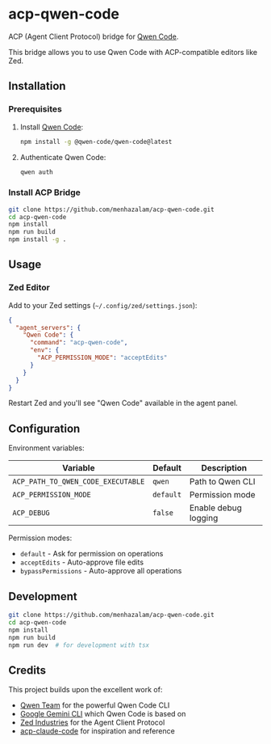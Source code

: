 # acp-qwen-code

ACP (Agent Client Protocol) bridge for [Qwen Code](https://github.com/QwenLM/qwen-code).

This bridge allows you to use Qwen Code with ACP-compatible editors like Zed.

## Installation

### Prerequisites

1. Install [Qwen Code](https://github.com/QwenLM/qwen-code):
   ```bash
   npm install -g @qwen-code/qwen-code@latest
   ```

2. Authenticate Qwen Code:
   ```bash
   qwen auth
   ```

### Install ACP Bridge

```bash
git clone https://github.com/menhazalam/acp-qwen-code.git
cd acp-qwen-code
npm install
npm run build
npm install -g .
```

## Usage

### Zed Editor

Add to your Zed settings (`~/.config/zed/settings.json`):

```json
{
  "agent_servers": {
    "Qwen Code": {
      "command": "acp-qwen-code",
      "env": {
        "ACP_PERMISSION_MODE": "acceptEdits"
      }
    }
  }
}
```

Restart Zed and you'll see "Qwen Code" available in the agent panel.

## Configuration

Environment variables:

| Variable | Default | Description |
|----------|---------|-------------|
| `ACP_PATH_TO_QWEN_CODE_EXECUTABLE` | `qwen` | Path to Qwen CLI |
| `ACP_PERMISSION_MODE` | `default` | Permission mode |
| `ACP_DEBUG` | `false` | Enable debug logging |

Permission modes:
- `default` - Ask for permission on operations
- `acceptEdits` - Auto-approve file edits
- `bypassPermissions` - Auto-approve all operations

## Development

```bash
git clone https://github.com/menhazalam/acp-qwen-code.git
cd acp-qwen-code
npm install
npm run build
npm run dev  # for development with tsx
```

## Credits

This project builds upon the excellent work of:

- [Qwen Team](https://github.com/QwenLM) for the powerful Qwen Code CLI
- [Google Gemini CLI](https://github.com/google-gemini/gemini-cli) which Qwen Code is based on
- [Zed Industries](https://github.com/zed-industries) for the Agent Client Protocol
- [acp-claude-code](https://github.com/Xuanwo/acp-claude-code) for inspiration and reference

